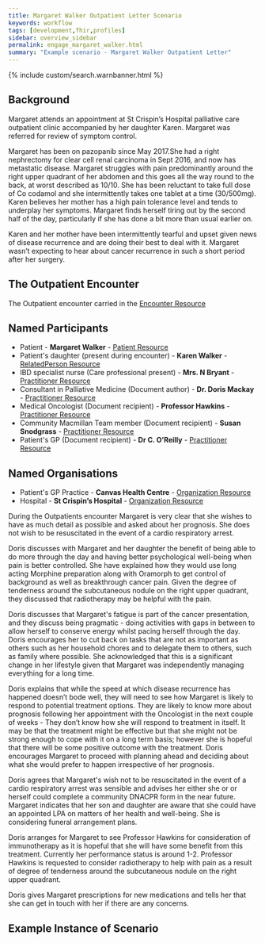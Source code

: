 ```yaml
---
title: Margaret Walker Outpatient Letter Scenario
keywords: workflow
tags: [development,fhir,profiles]
sidebar: overview_sidebar
permalink: engage_margaret_walker.html
summary: "Example scenario - Margaret Walker Outpatient Letter"
---
```


{% include custom/search.warnbanner.html %}

## Background ##
Margaret attends an appointment at St Crispin’s Hospital palliative care outpatient clinic accompanied by her daughter Karen. Margaret was referred for review of symptom control.

 Margaret has been on pazopanib since May 2017.She had a right nephrectomy for clear cell renal carcinoma in Sept 2016, and now has metastatic disease. Margaret struggles with pain predominantly around the right upper quadrant of her abdomen and this goes all the way round to the back, at worst described as 10/10.  She has been reluctant to take full dose of Co codamol and she intermittently takes one tablet at a time (30/500mg). Karen believes her mother has a high pain tolerance level and tends to underplay her symptoms. Margaret finds herself tiring out by the second half of the day, particularly if she has done a bit more than usual earlier on. 
 
Karen and her mother have been intermittently tearful and upset given news of disease recurrence and are doing their best to deal with it. Margaret wasn’t expecting to hear about cancer recurrence in such a short period after her surgery.

## The Outpatient Encounter ##

The Outpatient encounter carried in the [Encounter Resource](https://fhir.nhs.uk/STU3/StructureDefinition/CareConnect-ITK-Encounter-1)

## Named Participants ##

- Patient - **Margaret Walker** - [Patient Resource](https://fhir.hl7.org.uk/STU3/StructureDefinition/CareConnect-Patient-1)
- Patient's daughter (present during encounter) - **Karen Walker** - [RelatedPerson Resource](https://fhir.nhs.uk/STU3/StructureDefinition/ITK-RelatedPerson-1)
- IBD specialist nurse (Care professional present) - **Mrs. N Bryant** - [Practitioner Resource](https://fhir.hl7.org.uk/STU3/StructureDefinition/CareConnect-Practitioner-1)
- Consultant in Palliative Medicine (Document author) - **Dr. Doris Mackay** - [Practitioner Resource](https://fhir.hl7.org.uk/STU3/StructureDefinition/CareConnect-Practitioner-1)
- Medical Oncologist (Document recipient) - **Professor Hawkins** - [Practitioner Resource](https://fhir.hl7.org.uk/STU3/StructureDefinition/CareConnect-Practitioner-1)
- Community Macmillan Team member (Document recipient) - **Susan Snodgrass** - [Practitioner Resource](https://fhir.hl7.org.uk/STU3/StructureDefinition/CareConnect-Practitioner-1)
- Patient's GP (Document recipient) - **Dr  C. O’Reilly** - [Practitioner Resource](https://fhir.hl7.org.uk/STU3/StructureDefinition/CareConnect-Practitioner-1)

## Named Organisations ##

- Patient's GP Practice - **Canvas Health Centre** - [Organization Resource](https://fhir.hl7.org.uk/STU3/StructureDefinition/CareConnect-Organization-1)
- Hospital - **St Crispin’s Hospital** - [Organization Resource](https://fhir.hl7.org.uk/STU3/StructureDefinition/CareConnect-Organization-1)

During the Outpatients encounter Margaret is very clear that she wishes to have as much detail as possible and asked about her prognosis. She does not wish to be resuscitated in the event of a cardio respiratory arrest. 

Doris discusses with Margaret and her daughter the benefit of being able to do more through the day and having better psychological well-being when pain is better controlled. She have explained how they would use long acting Morphine preparation along with Oramorph to get control of background as well as breakthrough cancer pain. Given the degree of tenderness around the subcutaneous nodule on the right upper quadrant, they discussed that radiotherapy may be helpful with the pain.

Doris discusses that Margaret's fatigue is part of the cancer presentation, and they discuss being pragmatic - doing activities with gaps in between to allow herself to conserve energy whilst pacing herself through the day.  Doris encourages her to cut back on tasks that are not as important as others such as her household chores and to delegate them to others, such as family where possible. She acknowledged that this is a significant change in her lifestyle given that Margaret was independently managing everything for a long time.

Doris explains that while the speed at which disease recurrence has happened doesn’t bode well, they will need to see how Margaret is likely to respond to potential treatment options.  They are likely to know more about prognosis following her appointment with the Oncologist in the next couple of weeks - They don’t know how she will respond to treatment in itself. It may be that the treatment might be effective but that she might not be strong enough to cope with it on a long term basis; however she is hopeful that there will be some positive outcome with the treatment.  Doris encourages Margaret to proceed with planning ahead and deciding about what she would prefer to happen irrespective of her prognosis.

Doris agrees that Margaret's wish not to be resuscitated in the event of a cardio respiratory arrest was sensible and advises her either she or or herself could complete a community DNACPR form in the near future. Margaret indicates that her son and daughter are aware that she could have an appointed LPA on matters of her health and well-being. She is considering funeral arrangement plans.

Doris arranges for Margaret to see Professor Hawkins for consideration of immunotherapy as it is hopeful that she will have some benefit from this treatment. Currently her performance status is around 1-2. Professor Hawkins is requested to consider radiotherapy to help with pain as a result of degree of tenderness around the subcutaneous nodule on the right upper quadrant.

Doris gives Margaret prescriptions for new medications and tells her that she can get in touch with her if there are any concerns.


## Example Instance of Scenario ##

<script src="https://gist.github.com/IOPS-DEV/4f07e9048566cbee14245ad6dea35e9d.js"></script>

